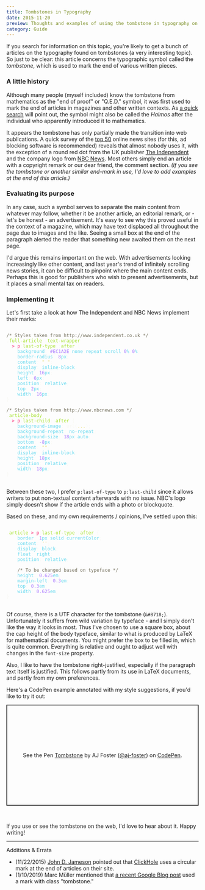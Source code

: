 ```yaml
---
title: Tombstones in Typography
date: 2015-11-20
preview: Thoughts and examples of using the tombstone in typography on the web.
category: Guide
---
```


If you search for information on this topic, you're likely to get a bunch of articles on the typography found on tombstones (a very interesting topic). So just to be clear: this article concerns the typographic symbol called the *tombstone*, which is used to mark the end of various written pieces.

### A little history

Although many people (myself included) know the tombstone from mathematics as the "end of proof" or "Q.E.D." symbol, it was first used to mark the end of articles in magazines and other written contexts. As [a quick search](https://en.wikipedia.org/wiki/Tombstone_%28typography%29) will point out, the symbol might also be called the *Halmos* after the individual who apparently introduced it to mathematics.

It appears the tombstone has only partially made the transition into web publications. A quick survey of the [top 50](http://www.journalism.org/media-indicators/digital-top-50-online-news-entities-2015/) online news sites (for this, ad blocking software is recommended) reveals that almost nobody uses it, with the exception of a round red dot from the UK publisher [The Independent](http://www.independent.co.uk) and the company logo from [NBC News](http://www.nbcnews.com/). Most others simply end an article with a copyright remark or our dear friend, the comment section. *(If you see the tombstone or another similar end-mark in use, I'd love to add examples at the end of this article.)*

### Evaluating its purpose

In any case, such a symbol serves to separate the main content from whatever may follow, whether it be another article, an editorial remark, or - let's be honest - an advertisement. It's easy to see why this proved useful in the context of a magazine, which may have text displaced all throughout the page due to images and the like. Seeing a small box at the end of the paragraph alerted the reader that something new awaited them on the next page.

I'd argue this remains important on the web. With advertisements looking increasingly like other content, and last year's trend of infinitely scrolling news stories, it can be difficult to pinpoint where the main content ends. Perhaps this is good for publishers who wish to present advertisements, but it places a small mental tax on readers.

### Implementing it

Let's first take a look at how The Independent and NBC News implement their marks:

<pre>
<code>
<span style="color: #75715e">/* Styles taken from http://www.independent.co.uk */</span>&#32;
<span style="color: #f8f8f2">.</span><span style="color: #a6e22e">full-article</span>&#32;<span style="color: #f8f8f2">.</span><span style="color: #a6e22e">text-wrapper</span>&#32;
  <span style="color: #f92672">&gt;</span>&#32;<span style="color: #f92672">p</span><span style="color: #f8f8f2">:</span><span style="color: #a6e22e">last-of-type</span><span style="color: #f8f8f2">::</span><span style="color: #a6e22e">after</span>&#32;<span style="color: #f8f8f2">{</span>&#32;
    <span style="color: #66d9ef">background</span><span style="color: #f8f8f2">:</span>&#32;<span style="color: #ae81ff">#EC1A2E</span>&#32;<span style="color: #66d9ef">none</span>&#32;<span style="color: #66d9ef">repeat</span>&#32;<span style="color: #66d9ef">scroll</span>&#32;<span style="color: #ae81ff">0</span><span style="color: #66d9ef">%</span>&#32;<span style="color: #ae81ff">0</span><span style="color: #66d9ef">%</span><span style="color: #f8f8f2">;</span>&#32;
    <span style="color: #66d9ef">border-radius</span><span style="color: #f8f8f2">:</span>&#32;<span style="color: #ae81ff">8</span><span style="color: #66d9ef">px</span><span style="color: #f8f8f2">;</span>&#32;
    <span style="color: #66d9ef">content</span><span style="color: #f8f8f2">:</span>&#32;<span style="color: #e6db74">" "</span><span style="color: #f8f8f2">;</span>&#32;
    <span style="color: #66d9ef">display</span><span style="color: #f8f8f2">:</span>&#32;<span style="color: #66d9ef">inline-block</span><span style="color: #f8f8f2">;</span>&#32;
    <span style="color: #66d9ef">height</span><span style="color: #f8f8f2">:</span>&#32;<span style="color: #ae81ff">16</span><span style="color: #66d9ef">px</span><span style="color: #f8f8f2">;</span>&#32;
    <span style="color: #66d9ef">left</span><span style="color: #f8f8f2">:</span>&#32;<span style="color: #ae81ff">6</span><span style="color: #66d9ef">px</span><span style="color: #f8f8f2">;</span>&#32;
    <span style="color: #66d9ef">position</span><span style="color: #f8f8f2">:</span>&#32;<span style="color: #66d9ef">relative</span><span style="color: #f8f8f2">;</span>&#32;
    <span style="color: #66d9ef">top</span><span style="color: #f8f8f2">:</span>&#32;<span style="color: #ae81ff">2</span><span style="color: #66d9ef">px</span><span style="color: #f8f8f2">;</span>&#32;
    <span style="color: #66d9ef">width</span><span style="color: #f8f8f2">:</span>&#32;<span style="color: #ae81ff">16</span><span style="color: #66d9ef">px</span><span style="color: #f8f8f2">;</span>&#32;
<span style="color: #f8f8f2">}</span>&#32;
&#32;
<span style="color: #75715e">/* Styles taken from http://www.nbcnews.com */</span>&#32;
<span style="color: #f8f8f2">.</span><span style="color: #a6e22e">article-body</span>&#32;
  <span style="color: #f92672">&gt;</span>&#32;<span style="color: #f92672">p</span><span style="color: #f8f8f2">:</span><span style="color: #a6e22e">last-child</span><span style="color: #f8f8f2">::</span><span style="color: #a6e22e">after</span>&#32;<span style="color: #f8f8f2">{</span>&#32;
    <span style="color: #66d9ef">background-image</span><span style="color: #f8f8f2">:</span>&#32;<span style="color: #f8f8f2">url(</span><span style="color: #e6db74">...</span><span style="color: #f8f8f2">);</span>&#32;
    <span style="color: #66d9ef">background-repeat</span><span style="color: #f8f8f2">:</span>&#32;<span style="color: #66d9ef">no-repeat</span><span style="color: #f8f8f2">;</span>&#32;
    <span style="color: #66d9ef">background-size</span><span style="color: #f8f8f2">:</span>&#32;<span style="color: #ae81ff">18</span><span style="color: #66d9ef">px</span>&#32;<span style="color: #66d9ef">auto</span><span style="color: #f8f8f2">;</span>&#32;
    <span style="color: #66d9ef">bottom</span><span style="color: #f8f8f2">:</span>&#32;<span style="color: #ae81ff">-8</span><span style="color: #66d9ef">px</span><span style="color: #f8f8f2">;</span>&#32;
    <span style="color: #66d9ef">content</span><span style="color: #f8f8f2">:</span>&#32;<span style="color: #e6db74">""</span><span style="color: #f8f8f2">;</span>&#32;
    <span style="color: #66d9ef">display</span><span style="color: #f8f8f2">:</span>&#32;<span style="color: #66d9ef">inline-block</span><span style="color: #f8f8f2">;</span>&#32;
    <span style="color: #66d9ef">height</span><span style="color: #f8f8f2">:</span>&#32;<span style="color: #ae81ff">18</span><span style="color: #66d9ef">px</span><span style="color: #f8f8f2">;</span>&#32;
    <span style="color: #66d9ef">position</span><span style="color: #f8f8f2">:</span>&#32;<span style="color: #66d9ef">relative</span><span style="color: #f8f8f2">;</span>&#32;
    <span style="color: #66d9ef">width</span><span style="color: #f8f8f2">:</span>&#32;<span style="color: #ae81ff">18</span><span style="color: #66d9ef">px</span><span style="color: #f8f8f2">;</span>&#32;
<span style="color: #f8f8f2">}</span>
</code>
</pre>

Between these two, I prefer `p:last-of-type` to `p:last-child` since it allows writers to put non-textual content afterwards with no issue. NBC's logo simply doesn't show if the article ends with a photo or blockquote.

Based on these, and my own requirements / opinions, I've settled upon this:

<pre>
<code>
<span style="color: #f8f8f2">.</span><span style="color: #a6e22e">article</span>&#32;<span style="color: #f92672">&gt;</span>&#32;<span style="color: #f92672">p</span><span style="color: #f8f8f2">:</span><span style="color: #a6e22e">last-of-type</span><span style="color: #f8f8f2">::</span><span style="color: #a6e22e">after</span>&#32;<span style="color: #f8f8f2">{</span>&#32;
    <span style="color: #66d9ef">border</span><span style="color: #f8f8f2">:</span>&#32;<span style="color: #ae81ff">1</span><span style="color: #66d9ef">px</span>&#32;<span style="color: #66d9ef">solid</span>&#32;<span style="color: #66d9ef">currentColor</span><span style="color: #f8f8f2">;</span>&#32;
    <span style="color: #66d9ef">content</span><span style="color: #f8f8f2">:</span>&#32;<span style="color: #e6db74">''</span><span style="color: #f8f8f2">;</span>&#32;
    <span style="color: #66d9ef">display</span><span style="color: #f8f8f2">:</span>&#32;<span style="color: #66d9ef">block</span><span style="color: #f8f8f2">;</span>&#32;
    <span style="color: #66d9ef">float</span><span style="color: #f8f8f2">:</span>&#32;<span style="color: #66d9ef">right</span><span style="color: #f8f8f2">;</span>&#32;
    <span style="color: #66d9ef">position</span><span style="color: #f8f8f2">:</span>&#32;<span style="color: #66d9ef">relative</span><span style="color: #f8f8f2">;</span>&#32;
&#32;
    <span style="color: #75715e">/* To be changed based on typeface */</span>&#32;
    <span style="color: #66d9ef">height</span><span style="color: #f8f8f2">:</span>&#32;<span style="color: #ae81ff">0.625</span><span style="color: #66d9ef">em</span><span style="color: #f8f8f2">;</span>&#32;
    <span style="color: #66d9ef">margin-left</span><span style="color: #f8f8f2">:</span>&#32;<span style="color: #ae81ff">0.3</span><span style="color: #66d9ef">em</span><span style="color: #f8f8f2">;</span>&#32;
    <span style="color: #66d9ef">top</span><span style="color: #f8f8f2">:</span>&#32;<span style="color: #ae81ff">0.3</span><span style="color: #66d9ef">em</span><span style="color: #f8f8f2">;</span>&#32;
    <span style="color: #66d9ef">width</span><span style="color: #f8f8f2">:</span>&#32;<span style="color: #ae81ff">0.625</span><span style="color: #66d9ef">em</span><span style="color: #f8f8f2">;</span>&#32;
<span style="color: #f8f8f2">}</span>
</code>
</pre>

Of course, there is a UTF character for the tombstone (`&#8718;`). Unfortunately it suffers from wild variation by typeface - and I simply don't like the way it looks in most. Thus I've chosen to use a square box, about the cap height of the body typeface, similar to what is produced by LaTeX for mathematical documents. You might prefer the box to be filled in, which is quite common. Everything is relative and ought to adjust well with changes in the `font-size` property.

Also, I like to have the tombstone right-justified, especially if the paragraph text itself is justified. This follows partly from its use in LaTeX documents, and partly from my own preferences.

Here's a CodePen example annotated with my style suggestions, if you'd like to try it out:

<p class="codepen" data-height="265" data-theme-id="0" data-default-tab="result" data-user="aj-foster" data-slug-hash="KdYgjd" style="height: 265px; box-sizing: border-box; display: flex; align-items: center; justify-content: center; border: 2px solid; margin: 1em 0; padding: 1em;" data-pen-title="Tombstone">
  <span>See the Pen <a href="https://codepen.io/aj-foster/pen/KdYgjd/">
  Tombstone</a> by AJ Foster (<a href="https://codepen.io/aj-foster">@aj-foster</a>)
  on <a href="https://codepen.io">CodePen</a>.</span>
</p>
<script async src="https://static.codepen.io/assets/embed/ei.js"></script>
<br>

If you use or see the tombstone on the web, I'd love to hear about it. Happy writing!

---

<div class="addendum">
    <p>Additions &amp; Errata</p>
    <ul>
        <li>(11/22/2015) <a href="https://twitter.com/johndjameson">John D. Jameson</a> pointed out that <a href="http://www.clickhole.com/">ClickHole</a> uses a circular mark at the end of articles on their site.</li>
        <li>(1/10/2019) Marc Müller mentioned that <a href="https://blog.google/products/android/introducing-new-google-fit/">a recent Google Blog post</a> used a mark with class "tombstone."</li>
    </ul>
</div>